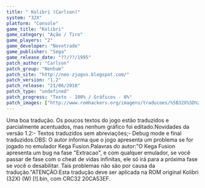 ```yaml
---
title: " Kolibri (Carlson)"
system: "32X"
platform: "Console"
game_title: "Kolibri"
game_category: "Ação / Tiro"
game_players: "2"
game_developer: "Novotrade"
game_publisher: "Sega"
game_release_date: "??/??/1995"
patch_author: "Carlson"
patch_group: "Nenhum"
patch_site: "http://neo-zjogos.blogspot.com/"
patch_version: "1.2"
patch_release: "21/06/2010"
patch_type: "undefined"
patch_progress: "Texto - 100% / Gráficos - 0%"
patch_images: ["http://www.romhackers.org/imagens/traducoes/%5B32X%5D%20Kolibri%20-%20Carlson%20-%201.png","http://www.romhackers.org/imagens/traducoes/%5B32X%5D%20Kolibri%20-%20Carlson%20-%202.jpg","http://www.romhackers.org/imagens/traducoes/%5B32X%5D%20Kolibri%20-%20Carlson%20-%203.png"]
---
```

Uma boa tradução. Os poucos textos do jogo estão traduzidos e parcialmente acentuados, mas nenhum gráfico foi editado.Novidades da versão 1.2:- Textos traduzidos sem abreviações;- Debug mode e final traduzidos.OBS: O autor informa que o jogo apresenta um problema se for jogado no emulador Kega Fusion.Palavras do autor:"O Kega Fusion apresenta um bug na fase "Extracao", e com qualquer emulador, se você passar de fase com o cheat de vidas infinitas, ele só irá para a próxima fase se você o desabilitar. Tais problemas não são por causa da tradução."ATENÇÃO:Esta tradução deve ser aplicada na ROM original Kolibri (32X) (W) [!].bin, com CRC32 20CA53EF.